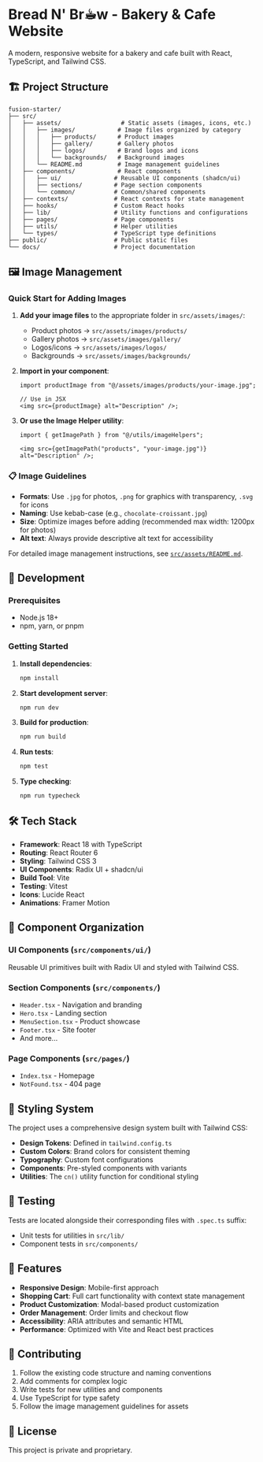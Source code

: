 # Bread N' Br☕︎w - Bakery & Cafe Website

A modern, responsive website for a bakery and cafe built with React, TypeScript, and Tailwind CSS.

## 🏗️ Project Structure

```
fusion-starter/
├── src/
│   ├── assets/                 # Static assets (images, icons, etc.)
│   │   ├── images/            # Image files organized by category
│   │   │   ├── products/      # Product images
│   │   │   ├── gallery/       # Gallery photos
│   │   │   ├── logos/         # Brand logos and icons
│   │   │   └── backgrounds/   # Background images
│   │   └── README.md          # Image management guidelines
│   ├── components/            # React components
│   │   ├── ui/               # Reusable UI components (shadcn/ui)
│   │   ├── sections/         # Page section components
│   │   └── common/           # Common/shared components
│   ├── contexts/             # React contexts for state management
│   ├── hooks/                # Custom React hooks
│   ├── lib/                  # Utility functions and configurations
│   ├── pages/                # Page components
│   ├── utils/                # Helper utilities
│   └── types/                # TypeScript type definitions
├── public/                   # Public static files
└── docs/                     # Project documentation
```

## 🖼️ Image Management

### Quick Start for Adding Images

1. **Add your image files** to the appropriate folder in `src/assets/images/`:

   - Product photos → `src/assets/images/products/`
   - Gallery photos → `src/assets/images/gallery/`
   - Logos/icons → `src/assets/images/logos/`
   - Backgrounds → `src/assets/images/backgrounds/`

2. **Import in your component**:

   ```tsx
   import productImage from "@/assets/images/products/your-image.jpg";

   // Use in JSX
   <img src={productImage} alt="Description" />;
   ```

3. **Or use the Image Helper utility**:

   ```tsx
   import { getImagePath } from "@/utils/imageHelpers";

   <img src={getImagePath("products", "your-image.jpg")} alt="Description" />;
   ```

### 📋 Image Guidelines

- **Formats**: Use `.jpg` for photos, `.png` for graphics with transparency, `.svg` for icons
- **Naming**: Use kebab-case (e.g., `chocolate-croissant.jpg`)
- **Size**: Optimize images before adding (recommended max width: 1200px for photos)
- **Alt text**: Always provide descriptive alt text for accessibility

For detailed image management instructions, see [`src/assets/README.md`](src/assets/README.md).

## 🚀 Development

### Prerequisites

- Node.js 18+
- npm, yarn, or pnpm

### Getting Started

1. **Install dependencies**:

   ```bash
   npm install
   ```

2. **Start development server**:

   ```bash
   npm run dev
   ```

3. **Build for production**:

   ```bash
   npm run build
   ```

4. **Run tests**:

   ```bash
   npm test
   ```

5. **Type checking**:
   ```bash
   npm run typecheck
   ```

## 🛠️ Tech Stack

- **Framework**: React 18 with TypeScript
- **Routing**: React Router 6
- **Styling**: Tailwind CSS 3
- **UI Components**: Radix UI + shadcn/ui
- **Build Tool**: Vite
- **Testing**: Vitest
- **Icons**: Lucide React
- **Animations**: Framer Motion

## 📁 Component Organization

### UI Components (`src/components/ui/`)

Reusable UI primitives built with Radix UI and styled with Tailwind CSS.

### Section Components (`src/components/`)

- `Header.tsx` - Navigation and branding
- `Hero.tsx` - Landing section
- `MenuSection.tsx` - Product showcase
- `Footer.tsx` - Site footer
- And more...

### Page Components (`src/pages/`)

- `Index.tsx` - Homepage
- `NotFound.tsx` - 404 page

## 🎨 Styling System

The project uses a comprehensive design system built with Tailwind CSS:

- **Design Tokens**: Defined in `tailwind.config.ts`
- **Custom Colors**: Brand colors for consistent theming
- **Typography**: Custom font configurations
- **Components**: Pre-styled components with variants
- **Utilities**: The `cn()` utility function for conditional styling

## 🧪 Testing

Tests are located alongside their corresponding files with `.spec.ts` suffix:

- Unit tests for utilities in `src/lib/`
- Component tests in `src/components/`

## 📱 Features

- **Responsive Design**: Mobile-first approach
- **Shopping Cart**: Full cart functionality with context state management
- **Product Customization**: Modal-based product customization
- **Order Management**: Order limits and checkout flow
- **Accessibility**: ARIA attributes and semantic HTML
- **Performance**: Optimized with Vite and React best practices

## 🤝 Contributing

1. Follow the existing code structure and naming conventions
2. Add comments for complex logic
3. Write tests for new utilities and components
4. Use TypeScript for type safety
5. Follow the image management guidelines for assets

## 📄 License

This project is private and proprietary.
